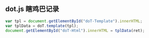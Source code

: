 ## dot.js  瞎鸡巴记录

```javascript
var tpl = document.getElementById("doT-Template").innerHTML;
var tplData = doT.template(tpl);
document.getElementById("doT-Html").innerHTML = tplData(ret);
```


